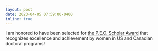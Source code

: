 ```yaml
---
layout: post
date: 2023-04-05 07:59:00-0400
inline: true
---
```


I am honored to have been selected for [the P.E.O. Scholar Award](https://www.peointernational.org/peo-scholar-awards) that recognizes excellence and achievement by women in US and Canadian doctoral programs!


